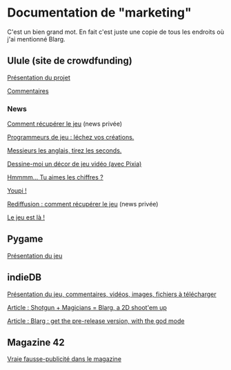 # Documentation de "marketing"

C'est un bien grand mot. En fait c'est juste une copie de tous les endroits où j'ai mentionné Blarg.


## Ulule (site de crowdfunding)

[Présentation du projet](ulule/presentation_projet.md)

[Commentaires](ulule/commentaires.md)

### News

[Comment récupérer le jeu](ulule/news_01_recuperer_le_jeu.md) (news privée)

[Programmeurs de jeu : léchez vos créations.](ulule/news_02_lechez_vos_creations.md)

[Messieurs les anglais, tirez les seconds.](ulule/news_03_messieurs_anglais_tirez_seconds.md)

[Dessine-moi un décor de jeu vidéo (avec Pixia)](ulule/news_04_dessine_moi_un_decor_de_jeu.md)

[Hmmmm... Tu aimes les chiffres ?](ulule/news_05_tu_aimes_les_chiffres.md)

[Youpi !](ulule/news_06_youpi.md)

[Rediffusion : comment récupérer le jeu](ulule/news_07_recuperer_le_jeu.md) (news privée)

[Le jeu est là !](ulule/news_08_le_jeu_est_la.md)


## Pygame

[Présentation du jeu](pygame/blarg.md)


## indieDB

[Présentation du jeu, commentaires, vidéos, images, fichiers à télécharger](indiedb/summary.md)

[Article : Shotgun + Magicians = Blarg, a 2D shoot'em up](indiedb/article_01.md)

[Article : Blarg : get the pre-release version, with the god mode](indiedb/article_02.md)


## Magazine 42

[Vraie fausse-publicité dans le magazine](magazine_42/publicite.md)
